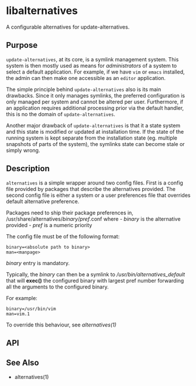 libalternatives
===============

A configurable alternatives for update-alternatives.


Purpose
-------

`update-alternatives`, at its core, is a symlink management system. This
system is then mostly used as means for *administrators* of a system to
select a default application. For example, if we have `vim` or `emacs`
installed, the admin can then make one accessible as an `editor`
application.

The simple principle behind `update-alternatives` also is its main
drawbacks. Since it only manages symlinks, the preferred configuration
is only managed per system and cannot be altered per user. Furthermore,
if an application requires additional processing prior via the default
handler, this is no the domain of `update-alternatives`.

Another major drawback of `update-alternatives` is that it a state
system and this state is modified or updated at installation time. If
the state of the running system is kept separate from the installation
state (eg. multiple snapshots of parts of the system), the symlinks
state can become stale or simply wrong.

Description
-----------

`alternatives` is a simple wrapper around two config files. First is a
config file provided by packages that describe the alternatives
provided. The second config file is either a system or a user
preferences file that overrides default alternative preference.

Packages need to ship their package preferences in,
    /usr/share/alternatives/*binary*/*pref*.conf
where
	- *binary* is the alternative provided
	- *pref* is a numeric priority

The config file must be of the following format:

	binary=<absolute path to binary>
	man=<manpage>

*binary* entry is mandatory.

Typically, the *binary* can then be a symlink to
*/usr/bin/alternatives_default* that will **exec()** the configured binary
with largest pref number forwarding all the arguments to the configured
binary.

For example:

	binary=/usr/bin/vim
	man=vim.1

To override this behaviour, see *alternatives(1)*

API
---


See Also
--------
  + alternatives(1)
